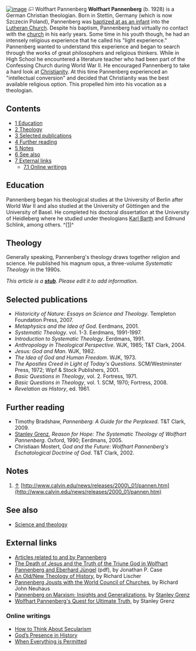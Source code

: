 [![image](images/thumb/1/10/Pannenberg.jpg/180px-Pannenberg.jpg)](http://www.theopedia.com/File:Pannenberg.jpg)
[![image](data:image/png;base64,iVBORw0KGgoAAAANSUhEUgAAAA8AAAALCAAAAACFLIiAAAAAAnRSTlMA/1uRIrUAAABPSURBVAjXY/j///+5vXDwjAHIr26ZAgXZe8H8a/+hoIcw/9nevdVL9+79DuPvzQYZFPUezu8BMZLXgkExnD8HAu6hqv//n+HZVjD4DuUDAKlChD3fj6aPAAAAAElFTkSuQmCC)](http://www.theopedia.com/File:Pannenberg.jpg "Enlarge")
Wolfhart Pannenberg
**Wolfhart Pannenberg** (b. 1928) is a German Christian theologian.
Born in Stettin, Germany (which is now Szczecin Poland), Pannenberg
was [baptized at as an infant](Paedo_baptism "Paedo baptism") into
the [Lutheran Church](Lutheran "Lutheran"). Despite his baptism,
Pannenberg had virtually no contact with the
[church](Church "Church") in his early years. Some time in his
youth though, he had an intensely religious experience that he
called his "light experience." Pannenberg wanted to understand this
experience and began to search through the works of great
philosophers and religious thinkers. While in High School he
encountered a literature teacher who had been part of the
Confessing Church during World War II. He encouraged Pannenberg to
take a hard look at [Christianity](Christianity "Christianity"). At
this time Pannenberg experienced an "intellectual conversion" and
decided that Christianity was the best available religious option.
This propelled him into his vocation as a theologian.

## Contents

-   [1 Education](#Education)
-   [2 Theology](#Theology)
-   [3 Selected publications](#Selected_publications)
-   [4 Further reading](#Further_reading)
-   [5 Notes](#Notes)
-   [6 See also](#See_also)
-   [7 External links](#External_links)
    -   [7.1 Online writings](#Online_writings)


## Education

Pannenberg began his theological studies at the University of
Berlin after World War II and also studied at the University of
Göttingen and the University of Basel. He completed his doctoral
dissertation at the University of Heidleberg where he studied under
theologians [Karl Barth](Karl_Barth "Karl Barth") and Edmund
Schlink, among others. ^[[1]](#note-0)^

## Theology

Generally speaking, Pannenberg's theology draws together religion
and science. He published his magnum opus, a three-volume
*Systematic Theology* in the 1990s.

*This article is a **[stub](http://www.theopedia.com/Category:Theopedia_stubs "Category:Theopedia stubs")**. Please edit it to add information.*
## Selected publications

-   *Historicity of Nature: Essays on Science and Theology*.
    Templeton Foundation Press, 2007.
-   *Metaphysics and the Idea of God*. Eerdmans, 2001.
-   *Systematic Theology*. vol. 1-3. Eerdmans, 1991-1997.
-   *Introduction to Systematic Theology*. Eerdmans, 1991.
-   *Anthropology in Theological Perspective*. WJK, 1985; T&T
    Clark, 2004.
-   *Jesus: God and Man*. WJK, 1982.
-   *The Idea of God and Human Freedom*. WJK, 1973.
-   *The Apostles Creed in Light of Today's Questions*.
    SCM/Westminster Press, 1972; Wipf & Stock Publishers, 2001.
-   *Basic Questions in Theology*, vol. 2. Fortress, 1971.
-   *Basic Questions in Theology*, vol. 1. SCM, 1970; Fortress,
    2008.
-   *Revelation as History*, ed. 1961.

## Further reading

-   Timothy Bradshaw, *Pannenberg: A Guide for the Perplexed*. T&T
    Clark, 2009.
-   [Stanley Grenz](Stanley_Grenz "Stanley Grenz"),
    *Reason for Hope: The Systematic Theology of Wolfhart Pannenberg*.
    Oxford, 1990; Eerdmans, 2005.
-   Christiaan Mostert,
    *God and the Future: Wolfhart Pannenberg's Eschatological Doctrine of God*.
    T&T Clark, 2002.

## Notes

1.  [↑](#ref-0)
    [http://www.calvin.edu/news/releases/2000\_01/pannen.htm](http://www.calvin.edu/news/releases/2000_01/pannen.htm)

## See also

-   [Science and theology](Science_and_theology "Science and theology")

## External links

-   [Articles related to and by Pannenberg](http://www.theology.ie/theologians/pannen.htm)
-   [The Death of Jesus and the Truth of the Triune God in Wolfhart Pannenberg and Eberhard Jüngel](http://www.luthersem.edu/ctrf/JCTR/Vol09/Case.pdf)
    (pdf), by Jonathan P. Case
-   [An Old/New Theology of History](http://www.religion-online.org/showarticle.asp?title=1596),
    by Richard Lischer
-   [Pannenberg Jousts with the World Council of Churches](http://www.religion-online.org/showarticle.asp?title=1282),
    by Richard John Neuhaus
-   [Pannenberg on Marxism: Insights and Generalizations](http://www.religion-online.org/showarticle.asp?title=89),
    by [Stanley Grenz](Stanley_Grenz "Stanley Grenz")
-   [Wolfhart Pannenberg's Quest for Ultimate Truth](http://www.religion-online.org/showarticle.asp?title=59),
    by Stanley Grenz

### Online writings

-   [How to Think About Secularism](http://www.firstthings.com/ftissues/ft9606/pannenberg.html)
-   [God’s Presence in History](http://www.religion-online.org/showarticle.asp?title=1710)
-   [When Everything is Permitted](http://www.firstthings.com/ftissues/ft9802/pannenberg.html)



